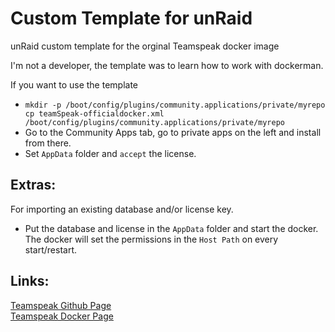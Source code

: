 # Custom Template for unRaid
unRaid custom template for the orginal Teamspeak docker image

I'm not a developer, the template was to learn how to work with dockerman.

If you want to use the template 
* ```mkdir -p /boot/config/plugins/community.applications/private/myrepo cp teamSpeak-officialdocker.xml /boot/config/plugins/community.applications/private/myrepo```<br>
* Go to the Community Apps tab, go to private apps on the left and install from there.<br>
* Set ```AppData``` folder and ```accept``` the license.<br>

## Extras: 
For importing an existing database and/or license key.

* Put the database and license in the ```AppData``` folder and start the docker. The docker will set the permissions in the ```Host Path``` on every start/restart.

## Links:
[Teamspeak Github Page](https://github.com/TeamSpeak-Systems/teamspeak-linux-docker-images)<br>
[Teamspeak Docker Page](https://hub.docker.com/_/teamspeak)
